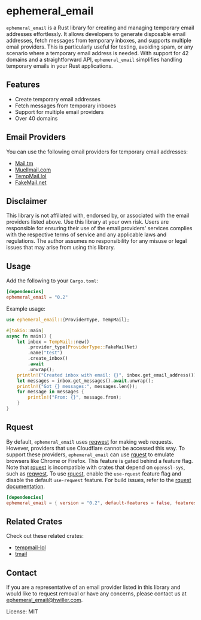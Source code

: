 # ephemeral_email

`ephemeral_email` is a Rust library for creating and managing temporary email addresses effortlessly.
It allows developers to generate disposable email addresses, fetch messages from temporary inboxes,
and supports multiple email providers. This is particularly useful for testing, avoiding spam, or
any scenario where a temporary email address is needed. With support for 42 domains and a straightforward
API, `ephemeral_email` simplifies handling temporary emails in your Rust applications.

## Features

- Create temporary email addresses
- Fetch messages from temporary inboxes
- Support for multiple email providers
- Over 40 domains

## Email Providers

You can use the following email providers for temporary email addresses:

- [Mail.tm](https://mail.tm)
- [Muellmail.com](https://muellmail.com)
- [TempMail.lol](https://tempmail.lol)
- [FakeMail.net](https://fakemail.net)

## Disclaimer

This library is not affiliated with, endorsed by, or associated with the email providers listed above.
Use this library at your own risk. Users are responsible for ensuring their use of the email providers'
services complies with the respective terms of service and any applicable laws and regulations. The author
assumes no responsibility for any misuse or legal issues that may arise from using this library.

## Usage

Add the following to your `Cargo.toml`:

```toml
[dependencies]
ephemeral_email = "0.2"
```

Example usage:

```rust
use ephemeral_email::{ProviderType, TempMail};

#[tokio::main]
async fn main() {
    let inbox = TempMail::new()
        .provider_type(ProviderType::FakeMailNet)
        .name("test")
        .create_inbox()
        .await
        .unwrap();
    println!("Created inbox with email: {}", inbox.get_email_address());
    let messages = inbox.get_messages().await.unwrap();
    println!("Got {} messages:", messages.len());
    for message in messages {
        println!("From: {}", message.from);
    }
}
```

## Rquest

By default, `ephemeral_email` uses [reqwest] for making web requests. However, providers that use Cloudflare
cannot be accessed this way. To support these providers, `ephemeral_email` can use [rquest] to emulate browsers
like Chrome or Firefox. This feature is gated behind a feature flag. Note that [rquest] is incompatible with
crates that depend on `openssl-sys`, such as [reqwest]. To use [rquest], enable the `use-rquest` feature flag
and disable the default `use-reqwest` feature. For build issues, refer to the [rquest documentation](https://github.com/0x676e67/rquest#building).

```toml
[dependencies]
ephemeral_email = { version = "0.2", default-features = false, features = ["use-rquest"] }
```

[rquest]: https://github.com/0x676e67/rquest
[reqwest]: https://github.com/seanmonstar/reqwest

## Related Crates

Check out these related crates:

- [tempmail-lol](https://github.com/Morb0/tempmail-lol)
- [tmail](https://github.com/atifyushri/tmail)

## Contact

If you are a representative of an email provider listed in this library and would like to request removal or
have any concerns, please contact us at [ephemeral_email@hwiller.com](mailto:ephemeral_email@hwiller.com).

License: MIT

